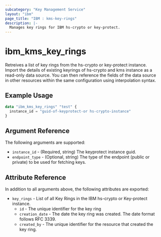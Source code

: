 ```yaml
---
subcategory: "Key Management Service"
layout: "ibm"
page_title: "IBM : kms-key-rings"
description: |-
  Manages key rings for IBM hs-crypto or key-protect.
---
```


# ibm\_kms_key_rings

Retreives a list of key rings from the hs-crypto or key-protect instance. Import the details of existing keyrings of hs-crypto and kms instance as a read-only data source. You can then reference the fields of the data source in other resources within the same configuration using interpolation syntax.

## Example Usage

```terraform
data "ibm_kms_key_rings" "test" {
  instance_id = "guid-of-keyprotect-or hs-crypto-instance"
}
```

## Argument Reference

The following arguments are supported:

* `instance_id` - (Required, string) The keyprotect instance guid.
* `endpoint_type` - (Optional, string) The type of the endpoint (public or private) to be used for fetching keys.

## Attribute Reference

In addition to all arguments above, the following attributes are exported:

* `key_rings` - List of all Key Rings in the IBM hs-crypto or Key-protect instance.
  * `id` - The unique identifier for the key ring
  * `creation_date` - The date the key ring was created. The date format follows RFC 3339.
  * `created_by` - The unique identifier for the resource that created the key ring.